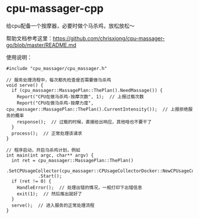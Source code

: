 # cpu-massager-cpp
给cpu配备一个按摩器，必要时做个马杀鸡，放松放松～

帮助文档参考这里：https://github.com/chrisxiong/cpu-massager-go/blob/master/README.md

使用说明：
```
#include "cpu_massager/cpu_massager.h"

// 服务处理流程中，每次都先检查是否需要做马杀鸡
void serve() {
  if (cpu_massager::MassagePlan::ThePlan().NeedMassage()) {
    Report("CPU在做马杀鸡-按摩次数", 1);  // 上报过载次数
    Report("CPU在做马杀鸡-按摩力度", cpu_massager::MassagePlan::ThePlan().CurrentIntensity());  // 上报拒绝服务的概率
    response();  // 过载的时候，直接给出响应，其他啥也不要干了
  }
  process();  // 正常处理该请求
}

// 程序启动，开启马杀鸡计划，例如
int main(int argc, char** argv) {
  int ret = cpu_massager::MassagePlan::ThePlan()
            .SetCPUsageCollector(cpu_massager::CPUsageCollectorDocker::NewCPUsageCollectorDocker())
            .Start();
  if (ret != 0) {
    HandleError();  // 处理出错的情况，一般打印下出错信息
    exit(1);  // 然后推出就好了
  }
  serve();  // 进入服务的正常处理流程
}
```

